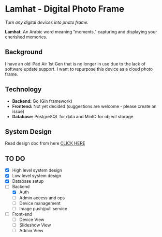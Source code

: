 # Lamhat - Digital Photo Frame

_Turn any digital devices into photo frame._

**Lamhat**: An Arabic word meaning "moments," capturing and displaying your cherished memories.

## Background

I have an old iPad Air 1st Gen that is no longer in use due to the lack of software update support. I want to repurpose this device as a cloud photo frame.

## Technology

- **Backend:** Go (Gin framework)
- **Frontend:** Not yet decided (suggestions are welcome - please create an issue)
- **Database:** PostgreSQL for data and MinIO for object storage

## System Design

Read design doc from here [CLICK HERE](docs/README.md)

## TO DO

- [x] High level system design
- [x] Low level system design
- [x] Database setup
- [ ] Backend
  - [x] Auth
  - [ ] Admin access and ops
  - [ ] Device management
  - [ ] Image push/pull service
- [ ] Front-end
  - [ ] Device View
  - [ ] Slideshow View
  - [ ] Admin View
